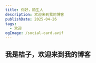```yaml
---
title: 你好，陌生人
description: 欢迎来到我的博客
publishDate: 2025-04-26
tags:
  - 欢迎
ogImage: /social-card.avif
---
```

## 我是桔子，欢迎来到我的博客
